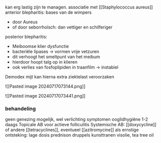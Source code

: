 kan erg lastig zijn te managen.
associatie met [[Staphylococcus aureus]] 
anterior blepharitis: bases van de wimpers
- door Aureus
- of door seborrhoïsch: dan vettiger en schilferiger

posterior blepharitis: 
- Meiboomse klier dysfunctie
- bacteriële lipases -> vormen vrije vetzuren 
- dit verhoogt het smeltpunt van het meibum
- hierdoor hoopt talg op in klieren
- ook verlies van fosfoplipiden in traanfilm -> instabiel

Demodex mijt kan hierna extra ziektelast veroorzaken

![[Pasted image 20240717073144.png]]

![[Pasted image 20240717073441.png]]
### behandeling
geen genezing mogelijk, wel verlichting symptomen
ooglidhygiëne 1-2 daags 
Topicale AB voor actieve folliculitis 
Systemische AB: [[doxycycline]] of andere [[tetracyclines]], eventueel [[azitromycine]]
als ernstige ontsteking: lage dosis prednison druppels
kunsttranen
visolie, tea tree oil 


